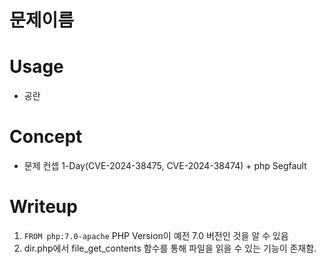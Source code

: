 # 문제이름

# Usage
- 공란

# Concept
- 문제 컨셉 1-Day(CVE-2024-38475, CVE-2024-38474) + php Segfault

# Writeup

1. ``FROM php:7.0-apache`` PHP Version이 예전 7.0 버전인 것을 알 수 있음
2. dir.php에서 file_get_contents 함수를 통해 파일을 읽을 수 있는 기능이 존재함.
